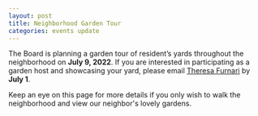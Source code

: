 ```yaml
---
layout: post
title: Neighborhood Garden Tour
categories: events update
---
```

The Board is planning a garden tour of resident’s yards throughout the neighborhood on **July 9, 2022**. If you are interested in participating as a garden host and showcasing your yard, please email [Theresa Furnari](mailto:TAFurnari10@gmail.com) by **July 1**.

Keep an eye on this page for more details if you only wish to walk the neighborhood and view our neighbor's lovely gardens.